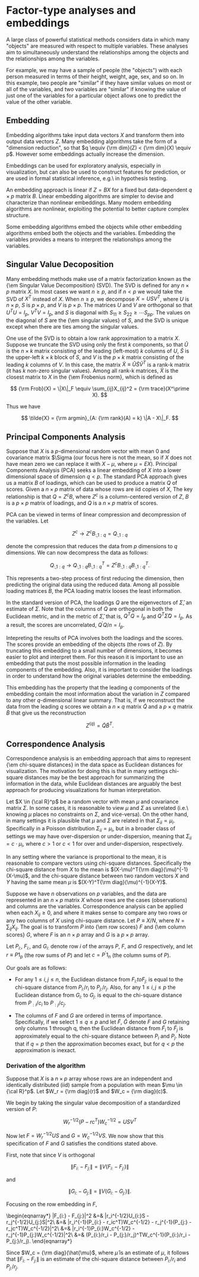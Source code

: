 # Factor-type analyses and embeddings

A large class of powerful statistical methods considers data in which
many "objects" are measured with respect to multiple variables.  These
analyses aim to simultaneously understand the relationships among the
objects and the relationships among the variables.

For example, we may have a sample of people (the "objects") with each
person measured in terms of their height, weight, age, sex, and so on.
In this example, two people are "similar" if they have similar values
on most or all of the variables, and two variables are "similar" if
knowing the value of just one of the variables for a particular object
allows one to predict the value of the other variable.

## Embedding

Embedding algorithms take input data vectors $X$ and transform them
into output data vectors $Z$.  Many embedding algorithms take the form
of a "dimension reduction", so that $q \equiv {\rm dim}(Z) < {\rm
dim}(X) \equiv p$.  However some embeddings actually increase the
dimension.

Embeddings can be used for exploratory analysis, especially in
visualization, but can also be used to construct features for
prediction, or are used in formal statistical inference, e.g.\ in
hypothesis testing.

An embedding approach is linear if $Z = BX$ for a fixed but
data-dependent $q\times p$ matrix $B$.  Linear embedding algorithms
are simpler to devise and characterize than nonlinear embeddings.
Many modern embedding algorithms are nonlinear, exploiting the
potential to better capture complex structure.

Some embedding algorithms embed the objects while other embedding
algorithms embed both the objects and the variables.  Embedding
the variables provides a means to interpret the relationships
among the variables.

## Singular Value Decoposition

Many embedding methods make use of a matrix factorization known as the
{\em Singular Value Decomposition} (SVD).  The SVD is defined for any
$n\times p$ matrix $X$.  In most cases we want $n \ge p$, and if $n<p$
we would take the SVD of $X^T$ instead of $X$.  When $n\ge p$, we
decompose $X = USV^T$, where $U$ is $n\times p$, $S$ is $p\times p$,
and $V$ is $p\times p$.  The matrices $U$ and $V$ are orthogonal so
that $U^TU = I_p$, $V^TV = I_p$, and $S$ is diagonal with $S_{11} \ge
S_{22} \ge \cdots S_{pp}$.  The values on the diagonal of $S$ are the
{\em singular values} of $S$, and the SVD is unique except when there
are ties among the singular values.

One use of the SVD is to obtain a low rank approximation to a matrix
$X$.  Suppose we truncate the SVD using only the first $k$ components,
so that $\tilde{U}$ is the $n\times k$ matrix consisting of the
leading (left-most) $k$ columns of $U$, $\tilde{S}$ is the upper-left
$k\times k$ block of $S$, and $V$ is the $p\times k$ matrix consisting
of the leading $k$ columns of $V$.  In this case, the matrix
$\tilde{X} \equiv \tilde{U}\tilde{S}\tilde{V}^T$ is a rank-k matrix
(it has $k$ non-zero singular values).  Among all rank-k matrices,
$\tilde{X}$ is the closest matrix to $X$ in the {\em Frobenius norm},
which is defined as

$$
{\rm Frob}(X) = \|X\|_F \equiv \sum_{ij}X_{ij}^2 = {\rm trace}(X^\prime X).
$$

Thus we have

$$
\tilde{X} = {\rm argmin}_{A: {\rm rank}(A) = k} \|A - X\|_F.
$$

## Principal Components Analysis

Suppose that $X$ is a $p$-dimensional random vector with mean $0$ and
covariance matrix $\Sigma (our focus here is not the mean, so if $X$
does not have mean zero we can replace it with $X-\mu$, where
$\mu=EX$).  Principal Components Analysis (PCA) seeks a linear
embedding of $X$ into a lower dimensional space of dimension $q<p$.
The standard PCA approach gives us a matrix $B$ of loadings, which can
be used to produce a matrix $Q$ of scores.  Given a $n\times p$ matrix
of data whose rows are iid copies of $X$, The key relationship is that
$Q = Z^cB$, where $Z^c$ is a column-centered version of $Z$, $B$ is a
$p\times p$ matrix of loadings, and $Q$ is a $n\times p$ matrix of
scores.

PCA can be viewed in terms of linear compression and decompression of
the variables.  Let

$$
Z^c \rightarrow Z^cB_{:,1:q} = Q_{:,1:q}
$$

denote the compression that reduces the data from $p$ dimensions to
$q$ dimensions.  We can now decompress the data as follows:

$$
Q_{:,1:q} \rightarrow Q_{:,1:q}B_{:,1:q}^T = Z^cB_{:,1:q}B_{:,1:q}^T.
$$

This represents a two-step process of first reducing the dimension,
then predicting the original data using the reduced data.  Among all
possible loading matrices $B$, the PCA loading matrix looses the least
information.

In the standard version of PCA, the loadings $Q$ are the eigenvectors
of $\hat{\Sigma}$, an estimate of $\Sigma$.  Note that the columns of
$Q$ are orthogonal in both the Euclidean metric, and in the metric of
$\hat{\Sigma}$, that is, $Q^TQ = I_p$ and $Q^T\hat{\Sigma} Q = I_p$.
As a result, the scores are uncorrelated, $Q^\prime Q / n = I_p$.

Intepreting the results of PCA involves both the loadings and the
scores.  The scores provide an embedding of the objects (the rows of
$Z$).  By truncating this embedding to a small number of dimensions,
it becomes easier to plot and interpret them.  For this reason it is
important to use an embedding that puts the most possible information
in the leading components of the embedding.  Also, it is important to
consider the loadings in order to understand how the original
variables determine the embedding.

This embedding has the property that the leading $q$ components of the
embedding contain the most information about the variation in $Z$
compared to any other $q$-dimensional linear summary.  That is, if we
reconstruct the data from the leading $q$ scores we obtain a $n\times
q$ matrix $\tilde{Q}$ and a $p\times q$ matrix $\tilde{B}$ that give
us the reconstruction

$$
Z^{(q)} = \tilde{Q}\tilde{B}^T.
$$

## Correspondence Analysis

Correspondence analysis is an embedding approach that aims to
represent {\em chi-square distances} in the data space as Euclidean
distances for visualization.  The motivation for doing this is that in
many settings chi-square distances may be the best approach for
summarizing the information in the data, while Euclidean distances are
arguably the best approach for producing visualizations for human
interpretation.

Let $X \in {\cal R}^p$ be a random vector with mean $\mu$ and
covariance matrix $\Sigma$.  In some cases, it is reasonable to view
$\mu$ and $\Sigma$ as unrelated (i.e.\ knowing $\mu$ places no
constraints on $\Sigma$, and vice-versa).  On the other hand, in many
settings it is plausible that $\mu$ and $\Sigma$ are related in that
$\Sigma_{ii} \propto \mu_i$.  Specifically in a Poisson distribution
$\Sigma_{ii} = \mu_i$, but in a broader class of settings we may have
over-dispersion or under-dispersion, meaning that $\Sigma_{ii} =
c\cdot \mu_i$, where $c>1$ or $c<1$ for over and under-dispersion,
respectively.

In any setting where the variance is proportional to the mean, it is
reasonable to compare vectors using chi-square distances.
Specifically the chi-square distance from $X$ to the mean is
$(X-\mu)^T{\rm diag}(\mu)^{-1}(X-\mu)$, and the chi-square distance
between two random vectors $X$ and $Y$ having the same mean $\mu$ is
$(X-Y)^T{\rm diag}(\mu)^{-1}(X-Y)$.

Suppose we have $n$ observations on $p$ variables, and the data are
represented in an $n\times p$ matrix $X$ whose rows are the cases
(observations) and columns are the variables.  Correspondence analysis
can be applied when each $X_{ij} \ge 0$, and where it makes sense to
compare any two rows or any two columns of $X$ using chi-square
distance.  Let $P \equiv X/N$, where $N = \sum_{ij} X_{ij}$.  The goal
is to transform $P$ into {\em row scores} $F$ and {\em column scores}
$G$, where $F$ is an $n\times p$ array and $G$ is a $p\times p$ array.

Let $P_{i:}$, $F_{i:}{}$, and $G_{i:}$ denote row $i$ of the arrays
$P$, $F$, and $G$ respectively, and let $r \equiv P1_p$ (the row sums
of $P$) and let $c = P^\prime 1_n$ (the column sums of $P$).

Our goals are as follows:

* For any $1 \le i, j \le n$, the Euclidean distance from $F_{i:} to
F_{j:}$ is equal to the chi-square distance from $P_{i:}/r_i$ to
$P_{j:}/r_j$.  Also, for any $1 \le i,j \le p$ the Euclidean distance
from $G_{i:}$ to $G_{j:}$ is equal to the chi-square distance from
$P_{:i}/c_i$ to $P_{:j}/c_j$.

* The columns of $F$ and $G$ are ordered in terms of importance.
Specifically, if we select $1 \le q \le p$ and let $\tilde{F}$,
$\tilde{G}$ denote $F$ and $G$ retaining only columns 1 through q,
then the Euclidean distance from $\tilde{F}_i$ to $\tilde{F}_j$ is
approximately equal to the chi-square distance between $P_i$ and
$P_j$.  Note that if $q=p$ then the approximation becomes exact, but
for $q<p$ the approximation is inexact.

### Derivation of the algorithm

Suppose that $X$ is a $n\times p$ array whose rows are an independent
and identically distributed (iid) sample from a population with mean
$\mu \in {\cal R}^p$.  Let $W_r = {\rm diag}(r)$ and $W_c = {\rm
diag}(c)$.

We begin by taking the singular value decomposition of a standardized
version of $P$:

$$
W_r^{-1/2}(P - rc^T)W_c^{-1/2} = USV^T
$$

Now let $F = W_r^{-1/2}US$ and $G = W_c^{-1/2}VS$.  We now show that
this specification of $F$ and $G$ satisfies the conditions stated
above.

First, note that since $V$ is orthogonal

$$
\|F_{i:} - F_{j:}\| = \|V(F_{i:} - F_{j:})\|
$$

and

$$
\|G_{i:} - G_{j:}\| = \|V(G_{i:} - G_{j:})\|.
$$

Focusing on the row embedding in $F$,

\begin{eqnarray*}
\|F_{i:} - F_{j:}\|^2 &=& \|r_i^{-1/2}U_{i:}S - r_j^{-1/2}U_{j:}S\|^2\\
  &=& \|r_i^{-1}(P_{i:} - r_ic^T)W_c^{-1/2} - r_j^{-1}(P_{j:} - r_jc^T)W_c^{-1/2}\|^2\\
  &=& \|r_i^{-1}P_{i:}W_c^{-1/2} - r_j^{-1}P_{j:}W_c^{-1/2}\|^2\\
  &=& (P_{i:}/r_i - P_{j:}/r_j)^TW_c^{-1}(P_{i:}/r_i - P_{j:}/r_j).
\end{eqnarray*}


Since $W_c = {\rm diag}(\hat{\mu}$, where $\hat{\mu}$ is an estimate
of $\mu$, it follows that $\|F_{i:} - F_{j:}\|$ is an estimate of the
chi-square distance between $P_{i:}/r_i$ and $P_{j:}/r_j$.
